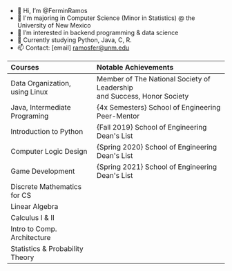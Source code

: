 - 👋 Hi, I’m @FerminRamos
- 🏫 I'm majoring in Computer Science (Minor in Statistics) @ the University of New Mexico
- 👀 I’m interested in backend programming & data science
- 🌱 Currently studying Python, Java, C, R.
- 📫 Contact: [email] ramosfer@unm.edu

|           Courses            | Notable Achievements|
|           :--                |       :--          |
|Data Organization, using Linux| Member of The National Society of Leadership <br> and Success, Honor Society|
|Java, Intermediate Programing |{4x Semesters} School of Engineering Peer-Mentor|
|Introduction to Python        | {Fall 2019} School of Engineering Dean's List |
|Computer Logic Design         | {Spring 2020} School of Engineering Dean's List |
|Game Development              | {Spring 2021} School of Engineering Dean's List |
|Discrete Mathematics for CS   | |
|Linear Algebra                | |
|Calculus I & II               | |
|Intro to Comp. Architecture   | |
|Statistics & Probability Theory| |


<!---
FerminRamos/FerminRamos is a ✨ special ✨ repository because its `README.md` (this file) appears on your GitHub profile.
You can click the Preview link to take a look at your changes.
--->
